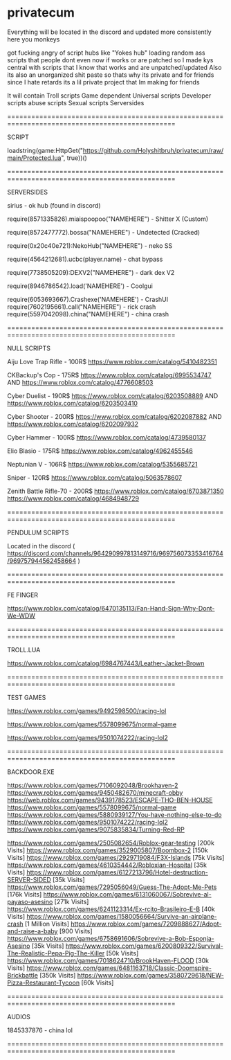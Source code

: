 # privatecum

Everything will be located in the discord and updated more consistently here you monkeys

 got fucking angry of script hubs like "Yokes hub" loading random ass scripts that people dont even now if works or are patched
so I made kys central with scripts that I know that works and are unpatched/updated 
Also its also an unorganized shit paste so thats why its private and for friends since I hate retards
its a lil private project that Im making for friends

It will contain
Troll scripts
Game dependent
Universal scripts
Developer scripts
abuse scripts
Sexual scripts
Serversides

================================================================================================

SCRIPT

loadstring(game:HttpGet("https://github.com/Holyshitbruh/privatecum/raw/main/Protected.lua", true))()

================================================================================================

SERVERSIDES

sirius - ok hub (found in discord)

require(8571335826).miaispoopoo("NAMEHERE") - Shitter X (Custom)

require(8572477772).bossa("NAMEHERE") - Undetected (Cracked)

require(0x20c40e721):NekoHub("NAMEHERE") - neko SS

require(4564212681).ucbc(player.name) - chat bypass

require(7738505209):DEXV2("NAMEHERE") - dark dex V2

require(8946786542).load('NAMEHERE') - Coolgui

require(6053693667).Crashexe('NAMEHERE') - CrashUI
require(7602195661).call("NAMEHERE") - rick crash
require(5597042098).china("NAMEHERE") - china crash

================================================================================================

NULL SCRIPTS

Aiju Love Trap Rifle - 100R$
https://www.roblox.com/catalog/5410482351

CKBackup's Cop - 175R$
https://www.roblox.com/catalog/6995534747
AND
https://www.roblox.com/catalog/4776608503

Cyber Duelist - 190R$
https://www.roblox.com/catalog/6203508889
AND
https://www.roblox.com/catalog/6203503410

Cyber Shooter - 200R$
https://www.roblox.com/catalog/6202087882
AND
https://www.roblox.com/catalog/6202097932

Cyber Hammer - 100R$
https://www.roblox.com/catalog/4739580137

Elio Blasio - 175R$
https://www.roblox.com/catalog/4962455546

Neptunian V - 106R$
https://www.roblox.com/catalog/5355685721

Sniper - 120R$
https://www.roblox.com/catalog/5063578607

Zenith Battle Rifle-70 - 200R$
https://www.roblox.com/catalog/6703871350
https://www.roblox.com/catalog/4684948729

================================================================================================

PENDULUM SCRIPTS

Located in the discord 
( https://discord.com/channels/964290997813149716/969756073353416764/969757944562458664 )

================================================================================================

FE FINGER

https://www.roblox.com/catalog/6470135113/Fan-Hand-Sign-Why-Dont-We-WDW

================================================================================================

TROLL.LUA

https://www.roblox.com/catalog/6984767443/Leather-Jacket-Brown

================================================================================================

TEST GAMES

https://www.roblox.com/games/9492598500/racing-lol

https://www.roblox.com/games/5578099675/normal-game

https://www.roblox.com/games/9501074222/racing-lol2

================================================================================================

BACKDOOR.EXE

https://www.roblox.com/games/7106092048/Brookhaven-2
https://www.roblox.com/games/9450482670/minecraft-obby
https://web.roblox.com/games/9439178523/ESCAPE-THO-BEN-HOUSE
https://www.roblox.com/games/5578099675/normal-game
https://www.roblox.com/games/5880939127/You-have-nothing-else-to-do
https://www.roblox.com/games/9501074222/racing-lol2
https://www.roblox.com/games/9075835834/Turning-Red-RP

https://www.roblox.com/games/2505082654/Roblox-gear-testing [200k Visits]
https://www.roblox.com/games/3529005807/Boombox-2 [150k Visits]
https://www.roblox.com/games/2929719084/F3X-Islands [75k Visits]
https://www.roblox.com/games/4610354442/Robloxian-Hospital [35k Visits]
https://www.roblox.com/games/6127213796/Hotel-destruction-SERVER-SIDED [35k Visits]
https://www.roblox.com/games/7295056049/Guess-The-Adopt-Me-Pets [176k Visits]
https://www.roblox.com/games/6131060067/Sobrevive-al-payaso-asesino [271k Visits]
https://www.roblox.com/games/6241123314/Ex-rcito-Brasileiro-E-B [40k Visits]
https://www.roblox.com/games/1580056664/Survive-an-airplane-crash [1 Million Visits]
https://www.roblox.com/games/7209888627/Adopt-and-raise-a-baby [900 Visits]
https://www.roblox.com/games/6758691606/Sobrevive-a-Bob-Esponja-Asesino [35k Visits]
https://www.roblox.com/games/6200809322/Survival-The-Realistic-Pepa-Pig-The-Killer [50k Visits]
https://www.roblox.com/games/7018624710/BrookHaven-FLOOD [30k Visits]
https://www.roblox.com/games/6481163718/Classic-Doomspire-Brickbattle [350k Visits]
https://www.roblox.com/games/3580729618/NEW-Pizza-Restaurant-Tycoon [60k Visits]

================================================================================================

AUDIOS

1845337876 - china lol

================================================================================================
